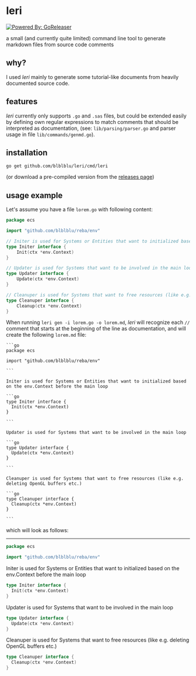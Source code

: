 # leri

[![Powered By: GoReleaser](https://img.shields.io/badge/powered%20by-goreleaser-green.svg?style=flat-square)](https://github.com/goreleaser)

a small (and currently quite limited) command line tool to generate markdown files from source code comments

## why?

I used *leri* mainly to generate some tutorial-like documents from heavily documented source code.

## features

*leri* currently only supports `.go` and `.sas` files, but could be extended easily by defining own regular expressions to match comments that should be interpreted as documentation, (see: `lib/parsing/parser.go` and parser usage in file `lib/commands/genmd.go`).

## installation

```
go get github.com/blblblu/leri/cmd/leri
```

(or download a pre-compiled version from the [releases page](https://github.com/blblblu/leri/releases))

## usage example

Let's assume you have a file `lorem.go` with following content:

```go
package ecs

import "github.com/blblblu/reba/env"

// Initer is used for Systems or Entities that want to initialized based on the env.Context before the main loop
type Initer interface {
	Init(ctx *env.Context)
}

// Updater is used for Systems that want to be involved in the main loop
type Updater interface {
	Update(ctx *env.Context)
}

// Cleanuper is used for Systems that want to free resources (like e.g. deleting OpenGL buffers etc.)
type Cleanuper interface {
	Cleanup(ctx *env.Context)
}
```

When running `leri gen -i lorem.go -o lorem.md`, *leri* will recognize each `//` comment that starts at the beginning of the line as documentation, and will create the following `lorem.md` file:

    ```go
    package ecs

    import "github.com/blblblu/reba/env"

    ```

    Initer is used for Systems or Entities that want to initialized based on the env.Context before the main loop

    ```go
    type Initer interface {
      Init(ctx *env.Context)
    }

    ```

    Updater is used for Systems that want to be involved in the main loop

    ```go
    type Updater interface {
      Update(ctx *env.Context)
    }

    ```

    Cleanuper is used for Systems that want to free resources (like e.g. deleting OpenGL buffers etc.)

    ```go
    type Cleanuper interface {
      Cleanup(ctx *env.Context)
    }

    ```

which will look as follows:

---


```go
package ecs

import "github.com/blblblu/reba/env"

```

Initer is used for Systems or Entities that want to initialized based on the env.Context before the main loop

```go
type Initer interface {
  Init(ctx *env.Context)
}

```

Updater is used for Systems that want to be involved in the main loop

```go
type Updater interface {
  Update(ctx *env.Context)
}

```

Cleanuper is used for Systems that want to free resources (like e.g. deleting OpenGL buffers etc.)

```go
type Cleanuper interface {
  Cleanup(ctx *env.Context)
}

```
